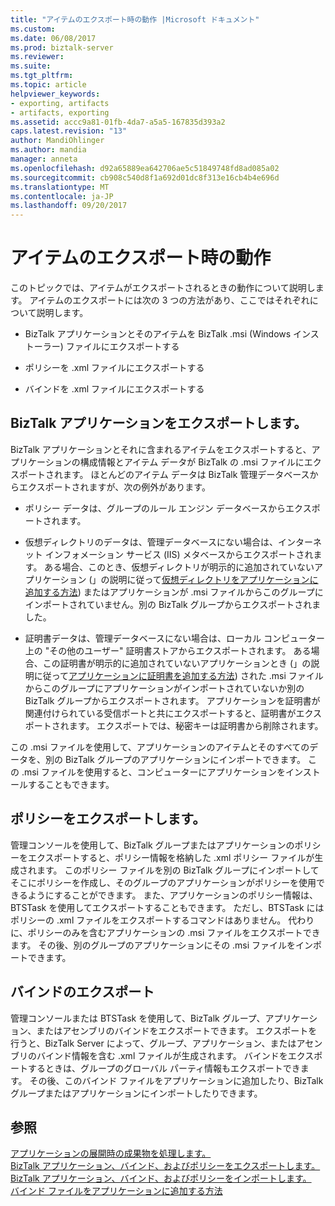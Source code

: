 ```yaml
---
title: "アイテムのエクスポート時の動作 |Microsoft ドキュメント"
ms.custom: 
ms.date: 06/08/2017
ms.prod: biztalk-server
ms.reviewer: 
ms.suite: 
ms.tgt_pltfrm: 
ms.topic: article
helpviewer_keywords:
- exporting, artifacts
- artifacts, exporting
ms.assetid: accc9a81-01fb-4da7-a5a5-167835d393a2
caps.latest.revision: "13"
author: MandiOhlinger
ms.author: mandia
manager: anneta
ms.openlocfilehash: d92a65889ea642706ae5c51849748fd8ad085a02
ms.sourcegitcommit: cb908c540d8f1a692d01dc8f313e16cb4b4e696d
ms.translationtype: MT
ms.contentlocale: ja-JP
ms.lasthandoff: 09/20/2017
---
```

# <a name="what-happens-when-artifacts-are-exported"></a>アイテムのエクスポート時の動作
このトピックでは、アイテムがエクスポートされるときの動作について説明します。 アイテムのエクスポートには次の 3 つの方法があり、ここではそれぞれについて説明します。  
  
-   BizTalk アプリケーションとそのアイテムを BizTalk .msi (Windows インストーラー) ファイルにエクスポートする  
  
-   ポリシーを .xml ファイルにエクスポートする  
  
-   バインドを .xml ファイルにエクスポートする  
  
## <a name="exporting-a-biztalk-application"></a>BizTalk アプリケーションをエクスポートします。  
 BizTalk アプリケーションとそれに含まれるアイテムをエクスポートすると、アプリケーションの構成情報とアイテム データが BizTalk の .msi ファイルにエクスポートされます。 ほとんどのアイテム データは BizTalk 管理データベースからエクスポートされますが、次の例外があります。  
  
-   ポリシー データは、グループのルール エンジン データベースからエクスポートされます。  
  
-   仮想ディレクトリのデータは、管理データベースにない場合は、インターネット インフォメーション サービス (IIS) メタベースからエクスポートされます。 ある場合、このとき、仮想ディレクトリが明示的に追加されていないアプリケーション (」の説明に従って[仮想ディレクトリをアプリケーションに追加する方法](../core/how-to-add-a-virtual-directory-to-an-application.md)) またはアプリケーションが .msi ファイルからこのグループにインポートされていません。別の BizTalk グループからエクスポートされました。  
  
-   証明書データは、管理データベースにない場合は、ローカル コンピューター上の "その他のユーザー" 証明書ストアからエクスポートされます。 ある場合、この証明書が明示的に追加されていないアプリケーションとき (」の説明に従って[アプリケーションに証明書を追加する方法](../core/how-to-add-a-certificate-to-an-application.md)) された .msi ファイルからこのグループにアプリケーションがインポートされていないか別の BizTalk グループからエクスポートされます。 アプリケーションを証明書が関連付けられている受信ポートと共にエクスポートすると、証明書がエクスポートされます。 エクスポートでは、秘密キーは証明書から削除されます。  
  
 この .msi ファイルを使用して、アプリケーションのアイテムとそのすべてのデータを、別の BizTalk グループのアプリケーションにインポートできます。 この .msi ファイルを使用すると、コンピューターにアプリケーションをインストールすることもできます。  
  
## <a name="exporting-a-policy"></a>ポリシーをエクスポートします。  
 管理コンソールを使用して、BizTalk グループまたはアプリケーションのポリシーをエクスポートすると、ポリシー情報を格納した .xml ポリシー ファイルが生成されます。 このポリシー ファイルを別の BizTalk グループにインポートしてそこにポリシーを作成し、そのグループのアプリケーションがポリシーを使用できるようにすることができます。 また、アプリケーションのポリシー情報は、BTSTask を使用してエクスポートすることもできます。 ただし、BTSTask にはポリシーの .xml ファイルをエクスポートするコマンドはありません。 代わりに、ポリシーのみを含むアプリケーションの .msi ファイルをエクスポートできます。 その後、別のグループのアプリケーションにその .msi ファイルをインポートできます。  
  
## <a name="exporting-bindings"></a>バインドのエクスポート  
 管理コンソールまたは BTSTask を使用して、BizTalk グループ、アプリケーション、またはアセンブリのバインドをエクスポートできます。 エクスポートを行うと、BizTalk Server によって、グループ、アプリケーション、またはアセンブリのバインド情報を含む .xml ファイルが生成されます。 バインドをエクスポートするときは、グループのグローバル パーティ情報もエクスポートできます。 その後、このバインド ファイルをアプリケーションに追加したり、BizTalk グループまたはアプリケーションにインポートしたりできます。  
  
## <a name="see-also"></a>参照  
 [アプリケーションの展開時の成果物を処理します。](../core/what-happens-to-artifacts-during-application-deployment.md)   
 [BizTalk アプリケーション、バインド、およびポリシーをエクスポートします。](../core/exporting-biztalk-applications-bindings-and-policies.md)   
 [BizTalk アプリケーション、バインド、およびポリシーをインポートします。](../core/importing-biztalk-applications-bindings-and-policies.md)   
 [バインド ファイルをアプリケーションに追加する方法](../core/how-to-add-a-binding-file-to-an-application2.md)